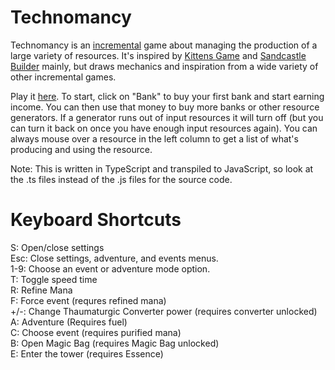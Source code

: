 # Technomancy

Technomancy is an [incremental](https://en.wikipedia.org/wiki/Incremental_game) game about managing the production of a large variety of resources. It's inspired by [Kittens Game](http://bloodrizer.ru/games/kittens/) and [Sandcastle Builder](http://castle.chirpingmustard.com/castle.html) mainly, but draws mechanics and inspiration from a wide variety of other incremental games. 

Play it [here](https://fuzzything44.github.io/Incremental/Technomancy/). To start, click on "Bank" to buy your first bank and start earning income. You can then use that money to buy more banks or other resource generators. If a generator runs out of input resources it will turn off (but you can turn it back on once you have enough input resources again). You can always mouse over a resource in the left column to get a list of what's producing and using the resource. 

Note: This is written in TypeScript and transpiled to JavaScript, so look at the .ts files instead of the .js files for the source code.

# Keyboard Shortcuts
S: Open/close settings  
Esc: Close settings, adventure, and events menus.  
1-9: Choose an event or adventure mode option.  
T: Toggle speed time  
R: Refine Mana  
F: Force event (requres refined mana)  
+/-: Change Thaumaturgic Converter power (requires converter unlocked)  
A: Adventure (Requires fuel)  
C: Choose event (requires purified mana)  
B: Open Magic Bag (requires Magic Bag unlocked)  
E: Enter the tower (requires Essence)  
